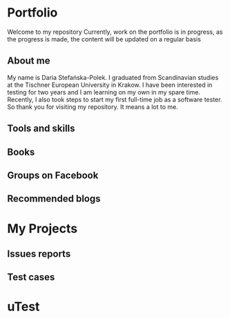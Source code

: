 # Portfolio
Welcome to my repository
Currently, work on the portfolio is in progress, as the progress is made, the content will be updated on a regular basis
## About me
My name is Daria Stefańska-Polek. I graduated from Scandinavian studies at the Tischner European University in Krakow. I have been interested in testing for two years and I am learning on my own in my spare time. Recently, I also took steps to start my first full-time job as a software tester. So thank you for visiting my repository. It means a lot to me.
## Tools and skills
## Books
## Groups on Facebook
## Recommended blogs
# My Projects
## Issues reports
## Test cases
# uTest
